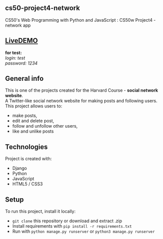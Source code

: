 ## cs50-project4-network
CS50's Web Programming with Python and JavaScript : CS50w Project4 - network app 

## [LiveDEMO](https://app-network-project.herokuapp.com/)

**for test:** \
*login: test \
password: 1234*

## General info
This is one of the projects created for the Harvard Course - **social network website**. \
A Twitter-like social network website for making posts and following users. This project allows users to: 
- make posts, 
- edit and delete post, 
- follow and unfollow other users,
- like and unlike posts

## Technologies
Project is created with:
* Django
* Python
* JavaScript 
* HTML5 / CSS3
	
## Setup
To run this project, install it locally:
* ```git clone``` this repository or download and extract .zip
* Install requirements with ```pip install -r requirements.txt```
* Run with ```python manage.py runserver``` or ```python3 manage.py runserver```
